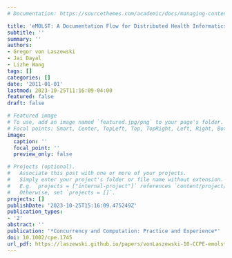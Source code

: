 ```yaml
---
# Documentation: https://sourcethemes.com/academic/docs/managing-content/

title: 'eMOLST: A Documentation Flow for Distributed Health Informatics'
subtitle: ''
summary: ''
authors:
- Gregor von Laszewski
- Jai Dayal
- Lizhe Wang
tags: []
categories: []
date: '2011-01-01'
lastmod: 2023-10-25T11:16:09-04:00
featured: false
draft: false

# Featured image
# To use, add an image named `featured.jpg/png` to your page's folder.
# Focal points: Smart, Center, TopLeft, Top, TopRight, Left, Right, BottomLeft, Bottom, BottomRight.
image:
  caption: ''
  focal_point: ''
  preview_only: false

# Projects (optional).
#   Associate this post with one or more of your projects.
#   Simply enter your project's folder or file name without extension.
#   E.g. `projects = ["internal-project"]` references `content/project/deep-learning/index.md`.
#   Otherwise, set `projects = []`.
projects: []
publishDate: '2023-10-25T15:16:09.475249Z'
publication_types:
- '2'
abstract: ''
publication: '*Concurrency and Computation: Practice and Experience*'
doi: 10.1002/cpe.1745
url_pdf: https://laszewski.github.io/papers/vonLaszewski-10-CCPE-emolst.pdf
---
```

